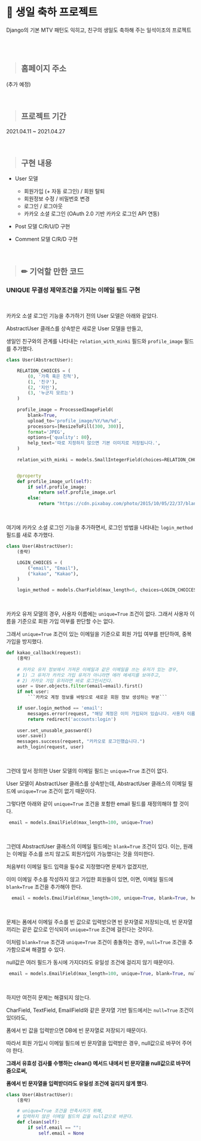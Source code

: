 # 🎂 생일 축하 프로젝트

Django의 기본 MTV 패턴도 익히고, 친구의 생일도 축하해 주는 일석이조의 프로젝트

<br><br>

> ## 홈페이지 주소

(추가 예정)

<br>

> ## 프로젝트 기간

2021.04.11 ~ 2021.04.27

<br>

> ## 구현 내용

- User 모델

  - 회원가입 (+ 자동 로그인) / 회원 탈퇴
  - 회원정보 수정 / 비밀번호 변경
  - 로그인 / 로그아웃
  - 카카오 소셜 로그인 (OAuth 2.0 기반 카카오 로그인 API 연동)
  
- Post 모델 C/R/U/D 구현

- Comment 모델 C/R/D 구현

<br>

> ## ✏ 기억할 만한 코드

### UNIQUE 무결성 제약조건을 가지는 이메일 필드 구현

<br>

카카오 소셜 로그인 기능을 추가하기 전의 User 모델은 아래와 같았다. <br>

AbstractUser 클래스를 상속받은 새로운 User 모델을 만들고, <br>

생일인 친구와의 관계를 나타내는 `relation_with_minki` 필드와 `profile_image` 필드를 추가했다.

```python
class User(AbstractUser):

    RELATION_CHOICES = (
        (0, '가족 혹은 친척'),
        (1, '친구'),
        (2, '지인'),
        (3, '누군지 모르는')
    )
    
    profile_image = ProcessedImageField(
        blank=True,
        upload_to='profile_image/%Y/%m/%d',
        processors=[ResizeToFill(300, 300)],
        format='JPEG',
        options={'quality': 80},
        help_text='따로 지정하지 않으면 기본 이미지로 저장됩니다.',
    )
    
    relation_with_minki = models.SmallIntegerField(choices=RELATION_CHOICES, default=2)


    @property
    def profile_image_url(self):
        if self.profile_image:
            return self.profile_image.url
        else:
            return "https://cdn.pixabay.com/photo/2015/10/05/22/37/blank-profile-picture-973460_1280.png"
```

<br>

여기에 카카오 소셜 로그인 기능을 추가하면서, 로그인 방법을 나타내는 `login_method` 필드를 새로 추가했다.

```python
class User(AbstractUser):
    (중략)

    LOGIN_CHOICES = (
        ("email", "Email"),
        ("kakao", "Kakao"),
    )

    login_method = models.CharField(max_length=6, choices=LOGIN_CHOICES, default="email")
```

<br>

카카오 유저 모델의 경우, 사용자 이름에는 `unique=True` 조건이 없다. 그래서 사용자 이름을 기준으로 회원 가입 여부를 판단할 수는 없다. <br>

그래서 `unique=True` 조건이 있는 이메일을 기준으로 회원 가입 여부를 판단하여, 중복 가입을 방지했다.

```python
def kakao_callback(request):
    (중략)
    
    # 카카오 유저 정보에서 가져온 이메일과 같은 이메일을 쓰는 유저가 있는 경우,
    # 1) 그 유저가 카카오 가입 유저가 아니라면 에러 메세지를 보여주고,
    # 2) 카카오 가입 유저라면 바로 로그인시킨다.
    user = User.objects.filter(email=email).first()
    if not user:
        ```카카오 계정 정보를 바탕으로 새로운 회원 정보 생성하는 부분```

    if user.login_method == 'email':
        messages.error(request, "해당 계정은 이미 가입되어 있습니다. 사용자 이름/비밀번호로 로그인해주세요.")
        return redirect('accounts:login')
        
    user.set_unusable_password()
    user.save()
    messages.success(request, "카카오로 로그인했습니다.")
    auth_login(request, user)
```

<br>

그런데 앞서 정의한 User 모델의 이메일 필드는 `unique=True` 조건이 없다. <br>

User 모델이 AbstractUser 클래스를 상속받는데, AbstractUser 클래스의 이메일 필드에 `unique=True` 조건이 없기 때문이다. <br>

그렇다면 아래와 같이 `unique=True` 조건을 포함한 email 필드를 재정의해야 할 것이다.

```python
 email = models.EmailField(max_length=100, unique=True)
```

<br>

그런데 AbstractUser 클래스의 이메일 필드에는 `blank=True` 조건이 있다. 이는, 원래는 이메일 주소를 쓰지 않고도 회원가입이 가능했다는 것을 의미한다.

처음부터 이메일 필드 입력을 필수로 지정했다면 문제가 없겠지만,

이미 이메일 주소를 작성하지 않고 가입한 회원들이 있면, 이면, 이메일 필드에 `blank=True` 조건을 추가해야 한다.

```python
  email = models.EmailField(max_length=100, unique=True, blank=True, help_text="적지 않아도 괜찮습니다.")
```

<br>

문제는 폼에서 이메일 주소를 빈 값으로 입력받으면 빈 문자열로 저장되는데, 빈 문자열끼리는 같은 값으로 인식되어 `unique=True` 조건에 걸린다는 것이다.

이처럼 `blank=True` 조건과 `unique=True` 조건이 충돌하는 경우, `null=True` 조건을 추가함으로써 해결할 수 있다.

null값은 여러 필드가 동시에 가지더라도 유일성 조건에 걸리지 않기 때문이다.

```python
 email = models.EmailField(max_length=100, unique=True, blank=True, null=True, help_text="적지 않아도 괜찮습니다.")
```

<br>

하지만 여전히 문제는 해결되지 않는다. 

CharField, TextField, EmailField와 같은 문자열 기반 필드에서는 `null=True` 조건이 있더라도,

폼에서 빈 값을 입력받으면 DB에 빈 문자열로 저장되기 때문이다.

따라서 회원 가입시 이메일 필드에 빈 문자열을 입력받은 경우, null값으로 바꾸어 주어야 한다.

**그래서 유효성 검사를 수행하는 clean() 메서드 내에서 빈 문자열을 null값으로 바꾸어 줌으로써,**

**폼에서 빈 문자열을 입력받더라도 유일성 조건에 걸리지 않게 했다.**

```python
class User(AbstractUser):
    (중략)

    # unique=True 조건을 만족시키기 위해,
    # 입력하지 않은 이메일 필드의 값을 null값으로 바꾼다.
    def clean(self):
        if self.email == "":
            self.email = None
```
